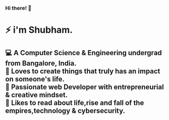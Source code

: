 ### Hi there! 👋
<h1>⚡ i'm Shubham.</h1>
<h2>&#x1F4BB; A Computer Science & Engineering undergrad from Bangalore, India.<br>
&#x1F499; Loves to create things that truly has an impact on someone's life.<br>
&#x1F308; Passionate web Developer with entrepreneurial & creative mindset.<br>
&#x1F4D6; Likes to read about life,rise and fall of the empires,technology & cybersecurity.</h2>

<!--
**technoshubham/technoshubham** is a ✨ _special_ ✨ repository because its `README.md` (this file) appears on your GitHub profile.

Here are some ideas to get you started:

- 🔭 I’m currently working on ...
- 🌱 I’m currently learning ...
- 👯 I’m looking to collaborate on ...
- 🤔 I’m looking for help with ...
- 💬 Ask me about ...
- 📫 How to reach me: ...
- 😄 Pronouns: ...
- ⚡ Fun fact: ...
-->
